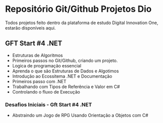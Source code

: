# Repositório Git/Github Projetos Dio
Todos projetos feito dentro da plataforma de estudo Digital Innovation One, estarão disponíveis aqui.

## GFT Start #4 .NET
- Estruturas de Algoritmos 
- Primeiros passos no Git/Github, criando um projeto.
- Logica de programação essencial
- Aprenda o que são Estruturas de Dados e Algotimos
- Introdução ao Ecossitema .NET e Documentação
- Primeiros passo com .NET
- Trabalhando com Tipos de Referência e Valor em C#
- Controlando o fluxo de Execução
### Desafios Iniciais - Gft Start #4 .NET 
- Abstraindo um Jogo de RPG Usando Orientação a Objetos com C#

